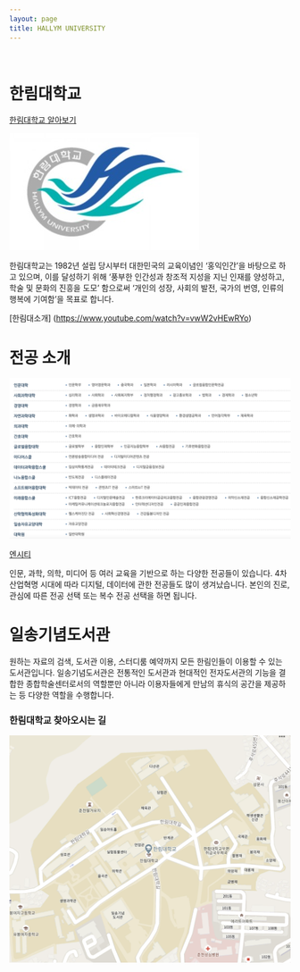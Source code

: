 ```yaml
---
layout: page
title: HALLYM UNIVERSITY
---
```


<br/>


# 한림대학교
[한림대학교 알아보기](https://www.hallym.ac.kr)
	
![한림대](https://raw.githubusercontent.com/geniee2/geniee2.github.io/master/assets/img/hl.jpeg)


한림대학교는 1982년 설립 당시부터 대한민국의 교육이념인 ‘홍익인간’을 바탕으로 하고 있으며, 이를 달성하기 위해 ‘풍부한 인간성과 창조적 지성을 지닌 인재를 양성하고, 학술 및 문화의 진흥을 도모’ 함으로써 ‘개인의 성장, 사회의 발전, 국가의 번영, 인류의 행복에 기여함’을 목표로 합니다.

[한림대소개] (https://www.youtube.com/watch?v=vwW2vHEwRYo)

# 전공 소개

![전공](https://raw.githubusercontent.com/geniee2/geniee2.github.io/master/assets/img/mj.jpg)

[엔시티](https://youtu.be/vbPWzISGE4k)


인문, 과학, 의학, 미디어 등 여러 교육을 기반으로 하는 다양한 전공들이 있습니다. 4차 산업혁명 시대에 따라 디지털, 데이터에 관한 전공들도 많이 생겨났습니다. 본인의 진로, 관심에 따른 전공 선택 또는 복수 전공 선택을 하면 됩니다.




# 일송기념도서관





원하는 자료의 검색, 도서관 이용, 스터디룸 예약까지 모든 한림인들이 이용할 수 있는 도서관입니다. 일송기념도서관은 전통적인 도서관과 현대적인 전자도서관의 기능을 결합한 종합학술센터로서의 역할뿐만 아니라 이용자들에게 만남의 휴식의 공간을 제공하는 등 다양한 역할을 수행합니다.








### 한림대학교 찾아오시는 길
![지도](https://raw.githubusercontent.com/geniee2/geniee2.github.io/master/assets/img/스크린샷%202021-04-13%20오전%202.36.33.png)




